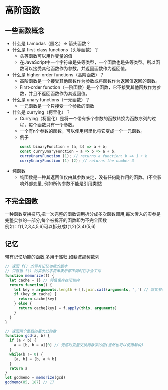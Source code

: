 # 高阶函数

## 一些函数概念
- 什么是 Lambdas（匿名）=> 箭头函数？
- 什么是 first-class functions（头等函数）？
  * 头等函数可以用作变量的值
  * 在JavaScript中一个字符串是头等类型，一个函数也是头等类型。所以函数可以接受其他函数作为参数，并返回函数作为返回值。
- 什么是 higher-order functions（高阶函数）？
  * 高阶函数是一个接受其他函数作为参数或将函数作为返回值返回的函数。
  * First-order function（一阶函数）是一个函数，它不接受其他函数作为参数，并且不返回函数作为其返回值。
- 什么是 unary functions（一元函数）？
  * 一元函数是一个只接受一个参数的函数
- 什么是 currying（柯里化）？
  * Currying（柯里化）是将一个带有多个参数的函数转换为函数序列的过程，每个函数只有一个参数。
  * 一个有n个参数的函数，可以使用柯里化将它变成一个一元函数。
  * 例子
    ```js
    const binaryFunction = (a, b) => a + b;
    const curryUnaryFunction = a => b => a + b;
    curryUnaryFunction (1); // returns a function: b => 1 + b
    curryUnaryFunction (1) (2); // returns the number 3
    ```
- 纯函数
  * 纯函数是一种其返回值仅由其参数决定，没有任何副作用的函数。(不会影响外部变量, 例如所传参数不能是引用类型)

## 不完全函数
一种函数变换技巧,把一次完整的函数调用拆分成多次函数调用,每次传入的实参是完整实参的一部分,每个被拆开的函数即为不完全函数  
例如：f(1,2,3,4,5,6)可以拆分成f(1,2)(3,4)(5,6)  

## 记忆
带有记忆功能的函数,多用于递归,如斐波那契数列  
```js
// 返回 f() 的带有记忆功能的版本
// 只有当 f() 的实参的字符串表示都不同时它才会工作
function memorize(f) {
  let cache = {} // 将值保存在闭包内
  return function() {
    let key = arguments.length + [].join.call(arguments, ',') // 将实参转换为字符串形式,并将其用作缓存的键
    if (key in cache) {
      return cache[key]
    } else {
      return cache[key] = f.apply(this, arguments)
    }
  }
}

// 返回两个整数的最大公约数
function gcd(a, b) {
  if (a < b) {
    a = [b, b = a][0] // 无临时变量交换两数字的值(当然也可以使用解构)
  }
  while(b != 0) {
    [a, b] = [b, a % b]
  }
  return a
}
let gcdmemo = memorize(gcd)
gcdmemo(85, 187) // 17
```
